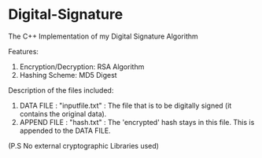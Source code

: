 
# Digital-Signature

The C++ Implementation of my Digital Signature Algorithm 

Features:
1. Encryption/Decryption: RSA Algorithm
2. Hashing Scheme: MD5 Digest


Description of the files included:
 1. DATA FILE    : "inputfile.txt" : The file that is to be digitally signed (it contains the original data).
 2. APPEND FILE  : "hash.txt" : The 'encrypted' hash stays in this file. This is appended to the DATA FILE.
 
(P.S No external cryptographic Libraries used)
